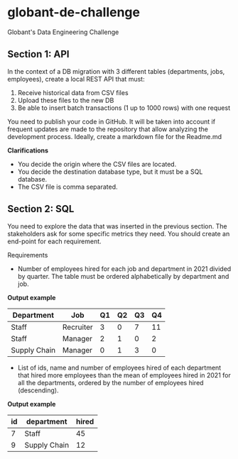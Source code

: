 # globant-de-challenge
Globant's Data Engineering Challenge

## Section 1: API

In the context of a DB migration with 3 different tables (departments, jobs, employees), create a local REST API that must:

1. Receive historical data from CSV files
2. Upload these files to the new DB
3. Be able to insert batch transactions (1 up to 1000 rows) with one request

You need to publish your code in GitHub. It will be taken into account if frequent updates are made to the repository that allow analyzing the development process. Ideally, create a markdown file for the Readme.md

**Clarifications**

- You decide the origin where the CSV files are located.
- You decide the destination database type, but it must be a SQL database.
- The CSV file is comma separated.

## Section 2: SQL

You need to explore the data that was inserted in the previous section. The stakeholders ask for some specific metrics they need. You should create an end-point for each requirement.

Requirements

- Number of employees hired for each job and department in 2021 divided by quarter. The table must be ordered alphabetically by department and job.

**Output example**

| Department     | Job             | Q1 | Q2 | Q3 | Q4 |
|----------------|-----------------|----|----|----|----|
| Staff          | Recruiter       | 3  | 0  | 7  | 11 |
| Staff          | Manager         | 2  | 1  | 0  | 2  |
| Supply Chain   | Manager         | 0  | 1  | 3  | 0  |


- List of ids, name and number of employees hired of each department that hired more employees than the mean of employees hired in 2021 for all the departments, ordered by the number of employees hired (descending).

**Output example**

| id | department   | hired |
|----|--------------|-------|
| 7  | Staff        | 45    |
| 9  | Supply Chain | 12    |
